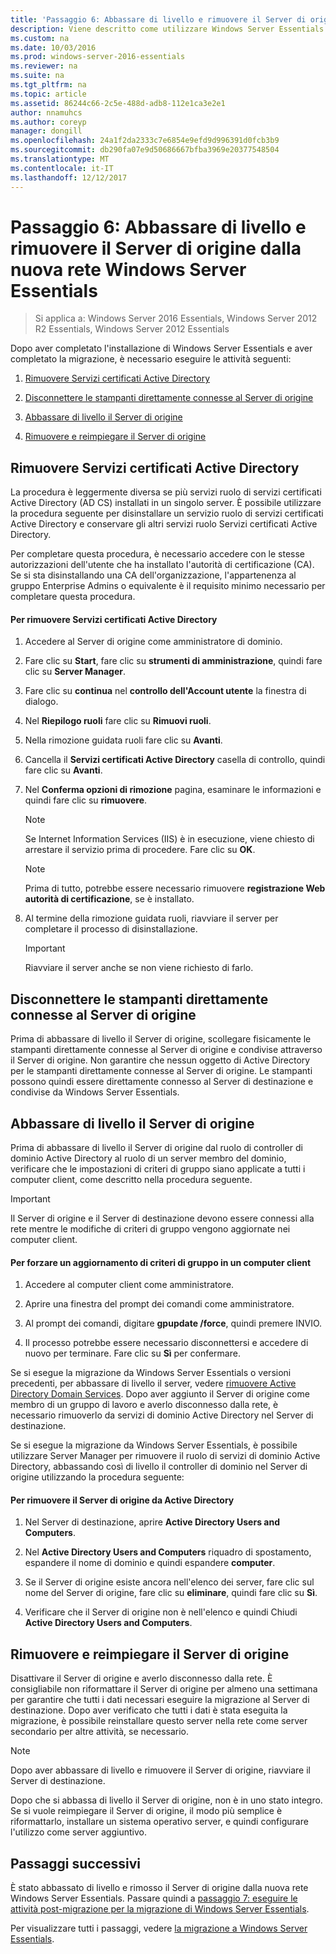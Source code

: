 ```yaml
---
title: 'Passaggio 6: Abbassare di livello e rimuovere il Server di origine dalla nuova rete Windows Server Essentials'
description: Viene descritto come utilizzare Windows Server Essentials
ms.custom: na
ms.date: 10/03/2016
ms.prod: windows-server-2016-essentials
ms.reviewer: na
ms.suite: na
ms.tgt_pltfrm: na
ms.topic: article
ms.assetid: 86244c66-2c5e-488d-adb8-112e1ca3e2e1
author: nnamuhcs
ms.author: coreyp
manager: dongill
ms.openlocfilehash: 24a1f2da2333c7e6854e9efd9d996391d0fcb3b9
ms.sourcegitcommit: db290fa07e9d50686667bfba3969e20377548504
ms.translationtype: MT
ms.contentlocale: it-IT
ms.lasthandoff: 12/12/2017
---
```

# <a name="step-6-demote-and-remove-the-source-server-from-the-new-windows-server-essentials-network"></a>Passaggio 6: Abbassare di livello e rimuovere il Server di origine dalla nuova rete Windows Server Essentials

>Si applica a: Windows Server 2016 Essentials, Windows Server 2012 R2 Essentials, Windows Server 2012 Essentials

Dopo aver completato l'installazione di Windows Server Essentials e aver completato la migrazione, è necessario eseguire le attività seguenti:  
  
1.  [Rimuovere Servizi certificati Active Directory](Step-6--Demote-and-remove-the-Source-Server-from-the-new-Windows-Server-Essentials-network.md#BKMK_ADCS)  
  
2.  [Disconnettere le stampanti direttamente connesse al Server di origine](Step-6--Demote-and-remove-the-Source-Server-from-the-new-Windows-Server-Essentials-network.md#BKMK_PhysicallyDisconnect)  
  
3.  [Abbassare di livello il Server di origine](Step-6--Demote-and-remove-the-Source-Server-from-the-new-Windows-Server-Essentials-network.md#BKMK_DemoteTheSourceServer)  
  
4.  [Rimuovere e reimpiegare il Server di origine](Step-6--Demote-and-remove-the-Source-Server-from-the-new-Windows-Server-Essentials-network.md#BKMK_RemoveTheSourceServer)  
  
##  <a name="BKMK_ADCS"></a>Rimuovere Servizi certificati Active Directory  
 La procedura è leggermente diversa se più servizi ruolo di servizi certificati Active Directory (AD CS) installati in un singolo server. È possibile utilizzare la procedura seguente per disinstallare un servizio ruolo di servizi certificati Active Directory e conservare gli altri servizi ruolo Servizi certificati Active Directory.  
  
 Per completare questa procedura, è necessario accedere con le stesse autorizzazioni dell'utente che ha installato l'autorità di certificazione (CA). Se si sta disinstallando una CA dell'organizzazione, l'appartenenza al gruppo Enterprise Admins o equivalente è il requisito minimo necessario per completare questa procedura.  
  
#### <a name="to-remove-ad-cs"></a>Per rimuovere Servizi certificati Active Directory  
  
1.  Accedere al Server di origine come amministratore di dominio.  
  
2.  Fare clic su **Start**, fare clic su **strumenti di amministrazione**, quindi fare clic su **Server Manager**.  
  
3.  Fare clic su **continua** nel **controllo dell'Account utente** la finestra di dialogo.  
  
4.  Nel **Riepilogo ruoli** fare clic su **Rimuovi ruoli**.  
  
5.  Nella rimozione guidata ruoli fare clic su **Avanti**.  
  
6.  Cancella il **Servizi certificati Active Directory** casella di controllo, quindi fare clic su **Avanti**.  
  
7.  Nel **Conferma opzioni di rimozione** pagina, esaminare le informazioni e quindi fare clic su **rimuovere**.  
  
    > [!NOTE]
    >  Se Internet Information Services (IIS) è in esecuzione, viene chiesto di arrestare il servizio prima di procedere. Fare clic su **OK**.  
  
    > [!NOTE]
    >  Prima di tutto, potrebbe essere necessario rimuovere **registrazione Web autorità di certificazione**, se è installato.  
  
8.  Al termine della rimozione guidata ruoli, riavviare il server per completare il processo di disinstallazione.  
  
    > [!IMPORTANT]
    >  Riavviare il server anche se non viene richiesto di farlo.  
  
##  <a name="BKMK_PhysicallyDisconnect"></a>Disconnettere le stampanti direttamente connesse al Server di origine  
 Prima di abbassare di livello il Server di origine, scollegare fisicamente le stampanti direttamente connesse al Server di origine e condivise attraverso il Server di origine. Non garantire che nessun oggetto di Active Directory per le stampanti direttamente connesse al Server di origine. Le stampanti possono quindi essere direttamente connesso al Server di destinazione e condivise da Windows Server Essentials.  
  
##  <a name="BKMK_DemoteTheSourceServer"></a>Abbassare di livello il Server di origine  
 Prima di abbassare di livello il Server di origine dal ruolo di controller di dominio Active Directory al ruolo di un server membro del dominio, verificare che le impostazioni di criteri di gruppo siano applicate a tutti i computer client, come descritto nella procedura seguente.  
  
> [!IMPORTANT]
>  Il Server di origine e il Server di destinazione devono essere connessi alla rete mentre le modifiche di criteri di gruppo vengono aggiornate nei computer client.  
  
#### <a name="to-force-a-group-policy-update-on-a-client-computer"></a>Per forzare un aggiornamento di criteri di gruppo in un computer client  
  
1.  Accedere al computer client come amministratore.  
  
2.  Aprire una finestra del prompt dei comandi come amministratore.  
  
3.  Al prompt dei comandi, digitare **gpupdate /force**, quindi premere INVIO.  
  
4.  Il processo potrebbe essere necessario disconnettersi e accedere di nuovo per terminare. Fare clic su **Sì** per confermare.  
  
 Se si esegue la migrazione da Windows Server Essentials o versioni precedenti, per abbassare di livello il server, vedere [rimuovere Active Directory Domain Services](https://technet.microsoft.com/library/hh472163.aspx). Dopo aver aggiunto il Server di origine come membro di un gruppo di lavoro e averlo disconnesso dalla rete, è necessario rimuoverlo da servizi di dominio Active Directory nel Server di destinazione.  
  
 Se si esegue la migrazione da Windows Server Essentials, è possibile utilizzare Server Manager per rimuovere il ruolo di servizi di dominio Active Directory, abbassando così di livello il controller di dominio nel Server di origine utilizzando la procedura seguente:  
  
#### <a name="to-remove-the-source-server-from-active-directory"></a>Per rimuovere il Server di origine da Active Directory  
  
1.  Nel Server di destinazione, aprire **Active Directory Users and Computers**.  
  
2.  Nel **Active Directory Users and Computers** riquadro di spostamento, espandere il nome di dominio e quindi espandere **computer**.  
  
3.  Se il Server di origine esiste ancora nell'elenco dei server, fare clic sul nome del Server di origine, fare clic su **eliminare**, quindi fare clic su **Sì**.  
  
4.  Verificare che il Server di origine non è nell'elenco e quindi Chiudi **Active Directory Users and Computers**.  
  
##  <a name="BKMK_RemoveTheSourceServer"></a>Rimuovere e reimpiegare il Server di origine  
 Disattivare il Server di origine e averlo disconnesso dalla rete. È consigliabile non riformattare il Server di origine per almeno una settimana per garantire che tutti i dati necessari eseguire la migrazione al Server di destinazione. Dopo aver verificato che tutti i dati è stata eseguita la migrazione, è possibile reinstallare questo server nella rete come server secondario per altre attività, se necessario.  
  
> [!NOTE]
>  Dopo aver abbassare di livello e rimuovere il Server di origine, riavviare il Server di destinazione.  
  
 Dopo che si abbassa di livello il Server di origine, non è in uno stato integro. Se si vuole reimpiegare il Server di origine, il modo più semplice è riformattarlo, installare un sistema operativo server, e quindi configurare l'utilizzo come server aggiuntivo.  
  
## <a name="next-steps"></a>Passaggi successivi  
 È stato abbassato di livello e rimosso il Server di origine dalla nuova rete Windows Server Essentials. Passare quindi a [passaggio 7: eseguire le attività post-migrazione per la migrazione di Windows Server Essentials](Step-7--Perform-post-migration-tasks-for-the-Windows-Server-Essentials-migration.md).  
  

Per visualizzare tutti i passaggi, vedere [la migrazione a Windows Server Essentials](Migrate-from-Previous-Versions-to-Windows-Server-Essentials-or-Windows-Server-Essentials-Experience.md).

